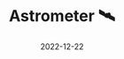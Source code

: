 ---
date: 2022-12-22
demo: "https://astrometer.xyz"
description: Real time portable weather data
title: Astrometer 🛰️
source: "https://github.com/lewinkoon/astrometer"
---